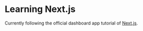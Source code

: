 # Learning Next.js

Currently following the official dashboard app tutorial of [Next.js](https://nextjs.org/learn/dashboard-app).